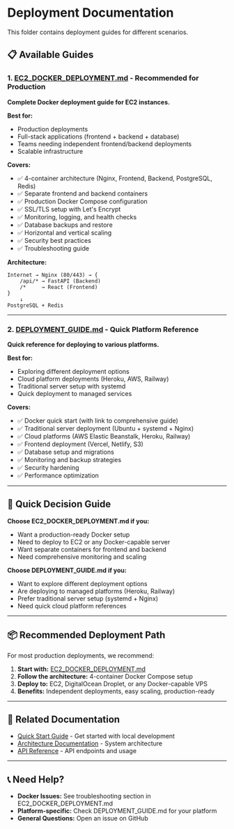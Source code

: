 # Deployment Documentation

This folder contains deployment guides for different scenarios.

## 📋 Available Guides

### 1. [EC2_DOCKER_DEPLOYMENT.md](EC2_DOCKER_DEPLOYMENT.md) - **Recommended for Production**

**Complete Docker deployment guide for EC2 instances.**

**Best for:**
- Production deployments
- Full-stack applications (frontend + backend + database)
- Teams needing independent frontend/backend deployments
- Scalable infrastructure

**Covers:**
- ✅ 4-container architecture (Nginx, Frontend, Backend, PostgreSQL, Redis)
- ✅ Separate frontend and backend containers
- ✅ Production Docker Compose configuration
- ✅ SSL/TLS setup with Let's Encrypt
- ✅ Monitoring, logging, and health checks
- ✅ Database backups and restore
- ✅ Horizontal and vertical scaling
- ✅ Security best practices
- ✅ Troubleshooting guide

**Architecture:**
```
Internet → Nginx (80/443) → {
    /api/* → FastAPI (Backend)
    /*     → React (Frontend)
}
    ↓
PostgreSQL + Redis
```

---

### 2. [DEPLOYMENT_GUIDE.md](DEPLOYMENT_GUIDE.md) - **Quick Platform Reference**

**Quick reference for deploying to various platforms.**

**Best for:**
- Exploring different deployment options
- Cloud platform deployments (Heroku, AWS, Railway)
- Traditional server setup with systemd
- Quick deployment to managed services

**Covers:**
- ✅ Docker quick start (with link to comprehensive guide)
- ✅ Traditional server deployment (Ubuntu + systemd + Nginx)
- ✅ Cloud platforms (AWS Elastic Beanstalk, Heroku, Railway)
- ✅ Frontend deployment (Vercel, Netlify, S3)
- ✅ Database setup and migrations
- ✅ Monitoring and backup strategies
- ✅ Security hardening
- ✅ Performance optimization

---

## 🚀 Quick Decision Guide

**Choose EC2_DOCKER_DEPLOYMENT.md if you:**
- Want a production-ready Docker setup
- Need to deploy to EC2 or any Docker-capable server
- Want separate containers for frontend and backend
- Need comprehensive monitoring and scaling

**Choose DEPLOYMENT_GUIDE.md if you:**
- Want to explore different deployment options
- Are deploying to managed platforms (Heroku, Railway)
- Prefer traditional server setup (systemd + Nginx)
- Need quick cloud platform references

---

## 📦 Recommended Deployment Path

For most production deployments, we recommend:

1. **Start with:** [EC2_DOCKER_DEPLOYMENT.md](EC2_DOCKER_DEPLOYMENT.md)
2. **Follow the architecture:** 4-container Docker Compose setup
3. **Deploy to:** EC2, DigitalOcean Droplet, or any Docker-capable VPS
4. **Benefits:** Independent deployments, easy scaling, production-ready

---

## 🔗 Related Documentation

- [Quick Start Guide](../QUICKSTART.md) - Get started with local development
- [Architecture Documentation](../architecture/ARCHITECTURE.md) - System architecture
- [API Reference](../api/API_REFERENCE.md) - API endpoints and usage

---

## 📞 Need Help?

- **Docker Issues:** See troubleshooting section in EC2_DOCKER_DEPLOYMENT.md
- **Platform-specific:** Check DEPLOYMENT_GUIDE.md for your platform
- **General Questions:** Open an issue on GitHub
